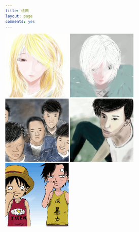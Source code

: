 ```yaml
---
title: 绘画
layout: page
comments: yes
---
```

<script src="/media/draw/js/cloud-carousel.1.0.5.min.js" type="text/javascript"></script>
<script >  
$(document).ready(function(){  
                $("#draw_list").CloudCarousel(        
                {             
                        xPos: 300,//调整与左边框的距离
                        yPos: 50,//调整top 距离
                        buttonLeft: $("#left-but"),//左转
                        buttonRight: $("#right-but"),//右转
                        altBox: $("#alt-text"),//图片alt属性值
                        titleBox: $("#title-text"),//图片title值
                        reflHeight:50,//图片倒影
                        reflOpacity:0.5,//图片倒影的透明度
                        reflGap:0,//图片与倒影的距离
                        minScale:0.5,
                        xRadius:0,//所有图片围城的圈的大小（平行）
                        yRadius:50,//所有图片围城的圈的视角
                        FPS: 30,//图片旋转缓冲的速度
                        autoRotate: 'none',//默认的转动方向
                        autoRotateDelay: 2500,//默认图片的停留时间毫秒算
                        speed:0.2,//图片旋转的速度
                        mouseWheel: true,
                        bringToFront: true

                }  
                );  
});  

</script>  
<div id="draw_list">
        <a href="/draw/2014-02-06"><img class="CloudCarousel" src="/media/draw/image/small/2014-02-06_small.gif"></a>
        <a href="/draw/2014-02-06-01"><img class="CloudCarousel" src="/media/draw/image/small/2014-02-06-01_small.gif"></a>
        <a href="/draw/2014-02-03-02"><img class="CloudCarousel" src="/media/draw/image/small/2014-02-03-02_small.gif"></a>
        <a href="/draw/2014-02-03"><img class="CloudCarousel" src="/media/draw/image/small/2014-02-03_small.gif"></a>
        <a href="/draw/2014-01-21"><img class="CloudCarousel" src="/media/draw/image/small/2014-01-21_small.gif"></a>
</div>
